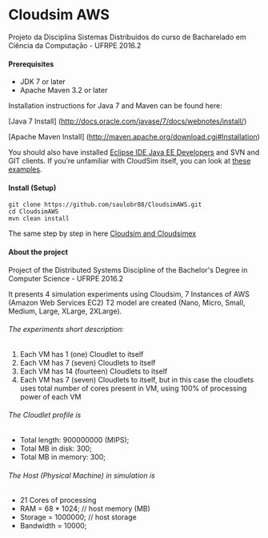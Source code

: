 # Cloudsim AWS
Projeto da Disciplina Sistemas Distribuídos do curso de Bacharelado em Ciência da Computação - UFRPE 2016.2


#### Prerequisites
* JDK 7 or later
* Apache Maven 3.2 or later

Installation instructions for Java 7 and Maven can be found here:

[Java 7 Install] (http://docs.oracle.com/javase/7/docs/webnotes/install/)

[Apache Maven Install] (http://maven.apache.org/download.cgi#Installation)

You should also have installed [Eclipse IDE Java EE Developers](https://www.eclipse.org/downloads/) and SVN and GIT clients. If you’re unfamiliar with CloudSim itself, you can look at [these examples](http://www.cloudbus.org/cloudsim/examples.html).

#### Install (Setup)
```
git clone https://github.com/saulobr88/CloudsimAWS.git
cd CloudsimAWS
mvn clean install
```

The same step by step in here [Cloudsim and Cloudsimex](http://nikgrozev.com/2014/06/08/cloudsim-and-cloudsimex-part-1/)

#### About the project
Project of the Distributed Systems Discipline of the Bachelor's Degree in Computer Science - UFRPE 2016.2

It presents 4 simulation experiments using Cloudsim, 7 Instances of AWS (Amazon Web Services EC2) T2 model are created (Nano, Micro, Small, Medium, Large, XLarge, 2XLarge).

###### The experiments short description:

1. Each VM has 1 (one) Cloudlet to itself
2. Each VM has 7 (seven) Cloudlets to itself
3. Each VM has 14 (fourteen) Cloudlets to itself
4. Each VM has 7 (seven) Cloudlets to itself, but in this case the cloudlets uses total number of cores present in VM, using 100% of processing power of each VM

###### The Cloudlet profile is
- Total length: 900000000 (MIPS);
- Total MB in disk: 300;
- Total MB in memory: 300;

###### The Host (Physical Machine) in simulation is
- 21 Cores of processing
- RAM = 68 * 1024; // host memory (MB)
- Storage = 1000000; // host storage
- Bandwidth = 10000;
